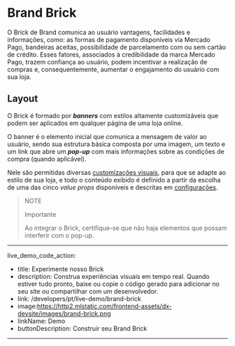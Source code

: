 # Brand Brick

O Brick de Brand comunica ao usuário vantagens, facilidades e informações, como: as formas de pagamento disponíveis via Mercado Pago, bandeiras aceitas, possibilidade de parcelamento com ou sem cartão de crédito. Esses fatores, associados à credibilidade da marca Mercado Pago, trazem confiança ao usuário, podem incentivar a realização de compras e, consequentemente, aumentar o engajamento do usuário com sua loja.

## Layout

O Brick é formado por **_banners_** com estilos altamente customizáveis que podem ser aplicados em qualquer página de uma loja online.

O banner é o elemento inicial que comunica a mensagem de valor ao usuário, sendo sua estrutura básica composta por uma imagem, um texto e um link que abre um **_pop-up_** com mais informações sobre as condições de compra (quando aplicável).  

Nele são permitidas diversas [customizações visuais](/developers/pt/docs/checkout-bricks/brand-brick/visual-customizations), para que se adapte ao estilo de sua loja, e todo o conteúdo exibido é definido a partir da escolha de uma das cinco _value props_ disponíveis e descritas em [configurações](/developers/pt/docs/checkout-bricks/brand-brick/settings/default-rendering).

> NOTE
>
> Importante
>
> Ao integrar o Brick, certifique-se que não haja elementos que possam interferir com o pop-up.

---
live_demo_code_action:
  - title: Experimente nosso Brick
  - description: Construa experiências visuais em tempo real. Quando estiver tudo pronto, baixe ou copie o código gerado para adicionar no seu site ou compartilhar com um desenvolvedor.
  - link: /developers/pt/live-demo/brand-brick
  - image:https://http2.mlstatic.com/frontend-assets/dx-devsite/images/brand-brick.png
  - linkName: Demo
  - buttonDescription: Construir seu Brand Brick
---
